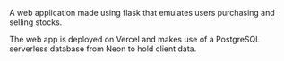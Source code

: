 A web application made using flask that emulates users purchasing and selling stocks.

The web app is deployed on Vercel and makes use of a PostgreSQL serverless database from Neon to hold client data.
